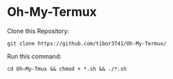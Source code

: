 # Oh-My-Termux
Clone this Repository:
```text
git clone https://github.com/tibor3741/Oh-My-Termux/
```
Run this command:
```text
cd Oh—My-Tmux && chmod + *.sh && ./*.sh
```
